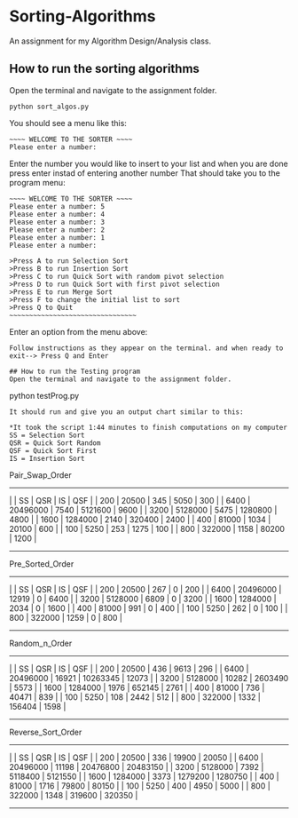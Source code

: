 # Sorting-Algorithms
An assignment for my Algorithm Design/Analysis class.

## How to run the sorting algorithms
Open the terminal and navigate to the assignment folder.
```
python sort_algos.py
```
You should see a menu like this:
```
~~~~ WELCOME TO THE SORTER ~~~~
Please enter a number:
```
Enter the number you would like to insert to your list and when you are done press enter instad of entering another number
That should take you to the program menu:
```
~~~~ WELCOME TO THE SORTER ~~~~
Please enter a number: 5
Please enter a number: 4
Please enter a number: 3
Please enter a number: 2
Please enter a number: 1
Please enter a number: 

>Press A to run Selection Sort
>Press B to run Insertion Sort
>Press C to run Quick Sort with random pivot selection
>Press D to run Quick Sort with first pivot selection
>Press E to run Merge Sort
>Press F to change the initial list to sort
>Press Q to Quit
~~~~~~~~~~~~~~~~~~~~~~~~~~~~~~~~
```
Enter an option from the menu above:
```
Follow instructions as they appear on the terminal. and when ready to exit--> Press Q and Enter

## How to run the Testing program
Open the terminal and navigate to the assignment folder.
```
python testProg.py
```
It should run and give you an output chart similar to this:

*It took the script 1:44 minutes to finish computations on my computer 
SS = Selection Sort
QSR = Quick Sort Random
QSF = Quick Sort First
IS = Insertion Sort
```
Pair_Swap_Order
_______________________
|     | SS | QSR | IS | QSF | 
| 200 | 20500 | 345 | 5050 | 300 | 
| 6400 | 20496000 | 7540 | 5121600 | 9600 | 
| 3200 | 5128000 | 5475 | 1280800 | 4800 | 
| 1600 | 1284000 | 2140 | 320400 | 2400 | 
| 400 | 81000 | 1034 | 20100 | 600 | 
| 100 | 5250 | 253 | 1275 | 100 | 
| 800 | 322000 | 1158 | 80200 | 1200 | 
_______________________


Pre_Sorted_Order
_______________________
|     | SS | QSR | IS | QSF | 
| 200 | 20500 | 267 | 0 | 200 | 
| 6400 | 20496000 | 12919 | 0 | 6400 | 
| 3200 | 5128000 | 6809 | 0 | 3200 | 
| 1600 | 1284000 | 2034 | 0 | 1600 | 
| 400 | 81000 | 991 | 0 | 400 | 
| 100 | 5250 | 262 | 0 | 100 | 
| 800 | 322000 | 1259 | 0 | 800 | 
_______________________


Random_n_Order
_______________________
|     | SS | QSR | IS | QSF | 
| 200 | 20500 | 436 | 9613 | 296 | 
| 6400 | 20496000 | 16921 | 10263345 | 12073 | 
| 3200 | 5128000 | 10282 | 2603490 | 5573 | 
| 1600 | 1284000 | 1976 | 652145 | 2761 | 
| 400 | 81000 | 736 | 40471 | 839 | 
| 100 | 5250 | 108 | 2442 | 512 | 
| 800 | 322000 | 1332 | 156404 | 1598 | 
_______________________


Reverse_Sort_Order
_______________________
|     | SS | QSR | IS | QSF | 
| 200 | 20500 | 336 | 19900 | 20050 | 
| 6400 | 20496000 | 11198 | 20476800 | 20483150 | 
| 3200 | 5128000 | 7392 | 5118400 | 5121550 | 
| 1600 | 1284000 | 3373 | 1279200 | 1280750 | 
| 400 | 81000 | 1716 | 79800 | 80150 | 
| 100 | 5250 | 400 | 4950 | 5000 | 
| 800 | 322000 | 1348 | 319600 | 320350 | 
_______________________

```
